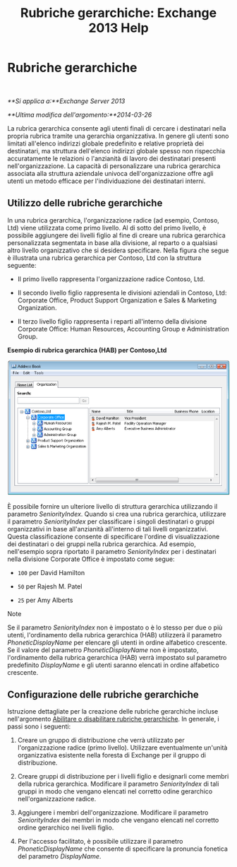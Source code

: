 ﻿---
title: 'Rubriche gerarchiche: Exchange 2013 Help'
TOCTitle: Rubriche gerarchiche
ms:assetid: a1d277a0-5437-40af-aade-e4730a0d1308
ms:mtpsurl: https://technet.microsoft.com/it-it/library/Ff629379(v=EXCHG.150)
ms:contentKeyID: 50481346
ms.date: 05/22/2018
mtps_version: v=EXCHG.150
ms.translationtype: MT
---

# Rubriche gerarchiche

 

_**Si applica a:**Exchange Server 2013_

_**Ultima modifica dell'argomento:**2014-03-26_

La rubrica gerarchica consente agli utenti finali di cercare i destinatari nella propria rubrica tramite una gerarchia organizzativa. In genere gli utenti sono limitati all'elenco indirizzi globale predefinito e relative proprietà dei destinatari, ma struttura dell'elenco indirizzi globale spesso non rispecchia accuratamente le relazioni o l'anzianità di lavoro dei destinatari presenti nell'organizzazione. La capacità di personalizzare una rubrica gerarchica associata alla struttura aziendale univoca dell'organizzazione offre agli utenti un metodo efficace per l'individuazione dei destinatari interni.

## Utilizzo delle rubriche gerarchiche

In una rubrica gerarchica, l'organizzazione radice (ad esempio, Contoso, Ltd) viene utilizzata come primo livello. Al di sotto del primo livello, è possibile aggiungere dei livelli figlio al fine di creare una rubrica gerarchica personalizzata segmentata in base alla divisione, al reparto o a qualsiasi altro livello organizzativo che si desidera specificare. Nella figura che segue è illustrata una rubrica gerarchica per Contoso, Ltd con la struttura seguente:

  - Il primo livello rappresenta l'organizzazione radice Contoso, Ltd.

  - Il secondo livello figlio rappresenta le divisioni aziendali in Contoso, Ltd: Corporate Office, Product Support Organization e Sales & Marketing Organization.

  - Il terzo livello figlio rappresenta i reparti all'interno della divisione Corporate Office: Human Resources, Accounting Group e Administration Group.

**Esempio di rubrica gerarchica (HAB) per Contoso,Ltd**

![Finestra di dialogo della rubrica gerarchica](images/Ff629379.d8cc782f-61cd-44c4-9c74-432ebea0c3db(EXCHG.150).gif "Finestra di dialogo della rubrica gerarchica")

È possibile fornire un ulteriore livello di struttura gerarchica utilizzando il parametro *SeniorityIndex*. Quando si crea una rubrica gerarchica, utilizzare il parametro *SeniorityIndex* per classificare i singoli destinatari o gruppi organizzativi in base all'anzianità all'interno di tali livelli organizzativi. Questa classificazione consente di specificare l'ordine di visualizzazione dei destinatari o dei gruppi nella rubrica gerarchica. Ad esempio, nell'esempio sopra riportato il parametro *SeniorityIndex* per i destinatari nella divisione Corporate Office è impostato come segue:

  - `100` per David Hamilton

  - `50` per Rajesh M. Patel

  - `25` per Amy Alberts


> [!NOTE]
> Se il parametro <EM>SeniorityIndex</EM> non è impostato o è lo stesso per due o più utenti, l'ordinamento della rubrica gerarchica (HAB) utilizzerà il parametro <EM>PhoneticDisplayName</EM> per elencare gli utenti in ordine alfabetico crescente. Se il valore del parametro <EM>PhoneticDisplayName</EM> non è impostato, l'ordinamento della rubrica gerarchica (HAB) verrà impostato sul parametro predefinito <EM>DisplayName</EM> e gli utenti saranno elencati in ordine alfabetico crescente.



## Configurazione delle rubriche gerarchiche

Istruzione dettagliate per la creazione delle rubriche gerarchiche incluse nell'argomento [Abilitare o disabilitare rubriche gerarchiche](enable-or-disable-hierarchical-address-books-exchange-2013-help.md). In generale, i passi sono i seguenti:

1.  Creare un gruppo di distribuzione che verrà utilizzato per l'organizzazione radice (primo livello). Utilizzare eventualmente un'unità organizzativa esistente nella foresta di Exchange per il gruppo di distribuzione.

2.  Creare gruppi di distribuzione per i livelli figlio e designarli come membri della rubrica gerarchica. Modificare il parametro *SeniorityIndex* di tali gruppi in modo che vengano elencati nel corretto odine gerarchico nell'organizzazione radice.

3.  Aggiungere i membri dell'organizzazione. Modificare il parametro *SeniorityIndex* dei membri in modo che vengano elencati nel corretto ordine gerarchico nei livelli figlio.

4.  Per l'accesso facilitato, è possibile utilizzare il parametro *PhoneticDisplayName* che consente di specificare la pronuncia fonetica del parametro *DisplayName*.

